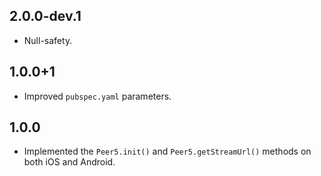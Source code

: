 ## 2.0.0-dev.1

* Null-safety.

## 1.0.0+1

* Improved `pubspec.yaml` parameters.

## 1.0.0

* Implemented the `Peer5.init()` and `Peer5.getStreamUrl()` methods on both iOS and Android.
